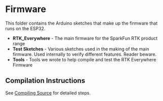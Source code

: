 # Firmware

This folder contains the Arduino sketches that make up the firmware that runs on the ESP32.

- **RTK_Everywhere** - The main firmware for the SparkFun RTK product range
- **Test Sketches** - Various sketches used in the making of the main firmware. Used internally to verify different features. Reader beware.
- **Tools** - Tools we wrote to help compile and test the RTK Everywhere Firmware

## Compilation Instructions

See [Compiling Source](https://docs.sparkfun.com/SparkFun_RTK_Everywhere_Firmware/firmware_compile/) for detailed steps.
